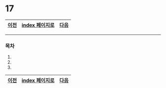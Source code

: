 # 17

[이전](./16_2.md)|[index 페이지로](./00index.md) |[다음](./18.md)
---|---|---
<hr>


### 목차

1.
1.
1.

[이전](./16_2.md)|[index 페이지로](./00index.md) |[다음](./18.md)
---|---|---
